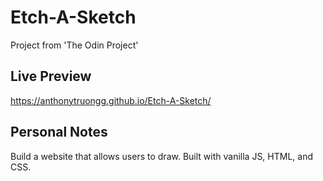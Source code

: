 # Etch-A-Sketch
Project from 'The Odin Project'

## Live Preview 
https://anthonytruongg.github.io/Etch-A-Sketch/

## Personal Notes
Build a website that allows users to draw. Built with vanilla JS, HTML, and CSS.
